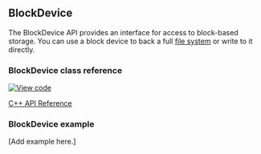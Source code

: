 ## BlockDevice

The BlockDevice API provides an interface for access to block-based storage. You can use a block device to back a full [file system](/docs/v5.8/reference/contributing-storage.html#contributing-filesystem) or write to it directly.

### BlockDevice class reference

[![View code](https://www.mbed.com/embed/?type=library)](http://os-doc-builder.test.mbed.com/docs/v5.8/mbed-os-api-doxy/class_block_device.html)

[C++ API Reference](https://github.com/ARMmbed/mbed-os/blob/master/features/filesystem/bd/BlockDevice.h)

### BlockDevice example

[Add example here.]
